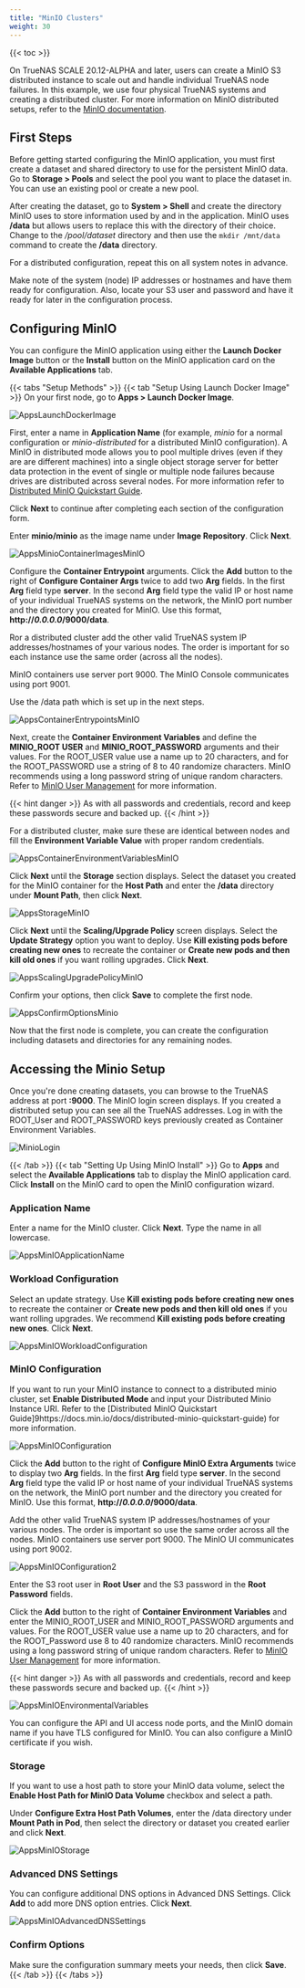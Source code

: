 ```yaml
---
title: "MinIO Clusters"
weight: 30
---
```


{{< toc >}}

On TrueNAS SCALE 20.12-ALPHA and later, users can create a MinIO S3 distributed instance to scale out and handle individual TrueNAS node failures.
In this example, we use four physical TrueNAS systems and creating a distributed cluster.
For more information on MinIO distributed setups, refer to the [MinIO documentation](https://docs.min.io/docs/distributed-minio-quickstart-guide.html).

## First Steps

Before getting started configuring the MinIO application, you must first create a dataset and shared directory to use for the persistent MinIO data. 
Go to **Storage > Pools** and select the pool you want to place the dataset in. 
You can use an existing pool or create a new pool. 

After creating the dataset, go to **System > Shell** and create the directory MinIO uses to store information used by and in the application. MinIO uses **/data** but allows users to replace this with the directory of their choice. Change to the */pool/dataset* directory and then use the `mkdir /mnt/data` command to create the **/data** directory. 

For a distributed configuration, repeat this on all system notes in advance. 

Make note of the system (node) IP addresses or hostnames and have them ready for configuration. Also, locate your S3 user and password and have it ready for later in the configuration process.

## Configuring MinIO

You can configure the MinIO application using either the **Launch Docker Image** button or the **Install** button on the MinIO application card on the **Available Applications** tab.

{{< tabs "Setup Methods" >}}
{{< tab "Setup Using Launch Docker Image" >}}
On your first node, go to **Apps > Launch Docker Image**.

![AppsLaunchDockerImage](/images/SCALE/22.02/AppsLaunchDockerImage.png "Launching a Docker Image")

First, enter a name in **Application Name** (for example, *minio* for a normal configuration or *minio-distributed* for a distributed MinIO configuration). 
A MinIO in distributed mode allows you to pool multiple drives (even if they are are different machines) into a single object storage server for better data protection in the event of single or multiple node failures because drives are distributed across several nodes. For more information refer to [Distributed MinIO Quickstart Guide](https://docs.min.io/docs/distributed-minio-quickstart-guide).

Click **Next** to continue after completing each section of the configuration form.

Enter **minio/minio** as the image name under **Image Repository**. Click **Next**.

![AppsMinioContainerImagesMinIO](/images/SCALE/22.02/AppsContainerImagesMinIO.png "MinIO Container Image")

Configure the **Container Entrypoint** arguments. 
Click the **Add** button to the right of **Configure Container Args** twice to add two **Arg** fields. 
In the first **Arg** field type **server**. 
In the second **Arg** field type the valid IP or host name of your individual TrueNAS systems on the network, the MinIO port number and the directory you created for MinIO. Use this format, <file>**http://*0.0.0.0*/9000/data**</file>.

Ror a distributed cluster add the other valid TrueNAS system IP addresses/hostnames of your various nodes.
The order is important for so each instance use the same order (across all the nodes).

MinIO containers use server port 9000. The MinIO Console communicates using port 9001.

Use the <file>/data</file> path which is set up in the next steps.

![AppsContainerEntrypointsMinIO](/images/SCALE/22.02/AppsContainerEntrypointsMinIO.png "Container Settings")

Next, create the **Container Environment Variables** and define the **MINIO_ROOT USER** and **MINIO_ROOT_PASSWORD** arguments and their values. 
For the ROOT_USER value use a name up to 20 characters, and for the ROOT_PASSWORD use a string of 8 to 40 randomize characters. 
MinIO recommends using a long password string of unique random characters. 
Refer to [MinIO User Management](https://docs.min.io/minio/baremetal/security/minio-identity-management/user-management.html) for more information.

{{< hint danger >}}
As with all passwords and credentials, record and keep these passwords secure and backed up.
{{< /hint >}}

For a distributed cluster, make sure these are identical between nodes and fill the **Environment Variable Value** with proper random credentials.

![AppsContainerEnvironmentVariablesMinIO](/images/SCALE/22.02/AppsContainerEnvironmentVariablesMinIO.png "Environment Variables")

Click **Next** until the **Storage** section displays. 
Select the dataset you created for the MinIO container for the **Host Path** and enter the <file>**/data**</file> directory under **Mount Path**, then click **Next**.

![AppsStorageMinIO](/images/SCALE/22.02/AppsStorageMinIO.png "Host Path Volumes")

Click **Next** until the **Scaling/Upgrade Policy** screen displays. 
Select the  **Update Strategy** option you want to deploy. 
Use **Kill existing pods before creating new ones** to recreate the container or **Create new pods and then kill old ones** if you want rolling upgrades. Click **Next**.

![AppsScalingUpgradePolicyMinIO](/images/SCALE/22.02/AppsScalingUpgradePolicyMinIO.png "Scaling Upgrade Policy")

Confirm your options, then click **Save** to complete the first node.

![AppsConfirmOptionsMinio](/images/SCALE/22.02/AppsConfirmOptionsMinio.png "Options Summary")

Now that the first node is complete, you can create the configuration including datasets and directories for any remaining nodes.

## Accessing the Minio Setup

Once you're done creating datasets, you can browse to the TrueNAS address at port **:9000**. The MinIO login screen displays. If you created a distributed setup you can see all the TrueNAS addresses.
Log in with the ROOT_User and ROOT_PASSWORD keys previously created as Container Environment Variables.

![MinioLogin](/images/SCALE/MinioLogin.png "MinIO Login")

{{< /tab >}}
{{< tab "Setting Up Using MinIO Install" >}}
Go to **Apps** and select the **Available Applications** tab to display the MinIO application card. Click **Install** on the MinIO card to open the MinIO configuration wizard.

### Application Name

Enter a name for the MinIO cluster. Click **Next**. Type the name in all lowercase.

![AppsMinIOApplicationName](/images/SCALE/22.02/AppsMinIOApplicationName.png "Application Name")

### Workload Configuration

Select an update strategy. Use **Kill existing pods before creating new ones** to recreate the container or **Create new pods and then kill old ones** if you want rolling upgrades. 
We recommend **Kill existing pods before creating new ones**. Click **Next**.

![AppsMinIOWorkloadConfiguration](/images/SCALE/22.02/AppsMinIOWorkloadConfiguration.png "Upgrade Strategy")

### MinIO Configuration

If you want to run your MinIO instance to connect to a distributed minio cluster, set **Enable Distributed Mode** and input your Distributed Minio Instance URI. Refer to the [Distributed MinIO Quickstart Guide]9https://docs.min.io/docs/distributed-minio-quickstart-guide) for more information.

![AppsMinIOConfiguration](/images/SCALE/22.02/AppsMinIOConfiguration.png "MinIO Configuration")

Click the **Add** button to the right of **Configure MinIO Extra Arguments** twice to display two **Arg** fields. 
In the first **Arg** field type **server**. 
In the second **Arg** field type the valid IP or host name of your individual TrueNAS systems on the network, the MinIO port number and the directory you created for MinIO. Use this format, <file>**http://*0.0.0.0*/9000/data**</file>.

Add the other valid TrueNAS system IP addresses/hostnames of your various nodes.
The order is important so use the same order across all the nodes.
MinIO containers use server port 9000. The MinIO UI communicates using port 9002.

![AppsMinIOConfiguration2](/images/SCALE/22.02/AppsMinIOConfiguration2.png "Configuration Arguments")

Enter the S3 root user in **Root User** and the S3 password in the **Root Password** fields. 

Click the **Add** button to the right of **Container Environment Variables** and enter the MINIO_ROOT_USER and MINIO_ROOT_PASSWORD arguments and values.
For the ROOT_USER value use a name up to 20 characters, and for the ROOT_Password use 8 to 40 randomize characters. 
MinIO recommends using a long password string of unique random characters. 
Refer to [MinIO User Management](https://docs.min.io/minio/baremetal/security/minio-identity-management/user-management.html) for more information.

{{< hint danger >}}
As with all passwords and credentials, record and keep these passwords secure and backed up.
{{< /hint >}}

![AppsMinIOEnvironmentalVariables](/images/SCALE/22.02/AppsMinIOEnvironmentalVariables.png "Container Entrypoint Arguments")

You can configure the API and UI access node ports, and the MinIO domain name if you have TLS configured for MinIO. You can also configure a MinIO certificate if you wish.

### Storage

If you want to use a host path to store your MinIO data volume, select the **Enable Host Path for MinIO Data Volume** checkbox and select a path. 

Under **Configure Extra Host Path Volumes**, enter the <file>/data</file> directory under **Mount Path in Pod**, then select the directory or dataset you created earlier and click **Next**.

![AppsMinIOStorage](/images/SCALE/22.02/AppsMinIOStorage.png "Storage Host Path")

### Advanced DNS Settings

You can configure additional DNS options in Advanced DNS Settings. Click **Add** to add more DNS option entries. Click **Next**.

![AppsMinIOAdvancedDNSSettings](/images/SCALE/22.02/AppsMinIOAdvancedDNSSettings.png "Advanced DNS Options")

### Confirm Options

Make sure the configuration summary meets your needs, then click **Save**.
{{< /tab >}}
{{< /tabs >}}
